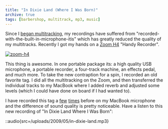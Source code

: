 ```yaml
---
title: "In Dixie Land (Where I Was Born)"
archive: true
tags: [barbershop, multitrack, mp3, music]
---
```


Since I [began multitracking](/blog/my-first-barbershop-multi-track-love-letters/), my recordings have suffered from "recorded-with-the-built-in-microphone-itis" which has greatly reduced the quality of my multitracks. Recently I got my hands on a [Zoom H4](http://www.amazon.com/Zoom-ZOO-H4-Handy-Recorder/dp/B000LGA2K6) "Handy Recorder".

[![zoom-h4](/uploads/2009/05/zoom-h4-266x300.jpg "zoom-h4")](/uploads/2009/05/zoom-h4.jpg)

This thing is awesome. In one portable package its: a high quality USB microphone, a portable recorder, a four-track machine, an effects pedal, and much more. To take the new contraption for a spin, I recorded an old favorite tag. I did all the multitracking on the Zoom, and then transferred the individual tracks to my MacBook where I added reverb and adjusted some levels (which I could have done on board if I had wanted to).

I have recorded this tag a [few](/blog/barbershop-multi-track-mothers-day-gift/) [times](/blog/barbershop-multitrack-tag-overtone-experiment-robot-quartet/) before on my MacBook microphone and the difference of sound quality is pretty noticeable. Have a listen to this new recording of "In Dixie Land Where I Was Born":

::audio{src=/uploads/2009/05/in-dixie-land.mp3}
